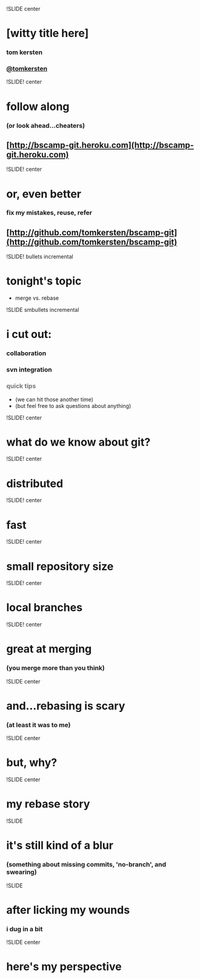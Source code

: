 !SLIDE center
# [witty title here]
### tom kersten ###
### [@tomkersten](http://twitter.com/tomkersten) ###


!SLIDE! center
# follow along #
### (or look ahead...cheaters) ###
## [http://bscamp-git.heroku.com](http://bscamp-git.heroku.com) ##


!SLIDE! center
# or, even better #
### fix my mistakes, reuse, refer ###
## [http://github.com/tomkersten/bscamp-git](http://github.com/tomkersten/bscamp-git) ##

!SLIDE! bullets incremental
# tonight's topic
* merge vs. rebase

!SLIDE smbullets incremental
# i cut out:
### collaboration
### svn integration
### <span style="color: #777">quick tips</span>
* (we can hit those another time)
* (but feel free to ask questions about anything)

!SLIDE! center
# what do we know about git?

!SLIDE! center
# distributed

!SLIDE! center
# fast

!SLIDE! center
# small repository size

!SLIDE! center
# local branches

!SLIDE! center
# great at merging
### (you merge more than you think)

!SLIDE center
# and...rebasing is scary
### (at least it was to me)

!SLIDE center
# but, why?

!SLIDE center
# my rebase story

!SLIDE
# it's still kind of a blur
### (something about missing commits, 'no-branch', and swearing)

!SLIDE
# after licking my wounds
### i dug in a bit

!SLIDE center
# here's my perspective
